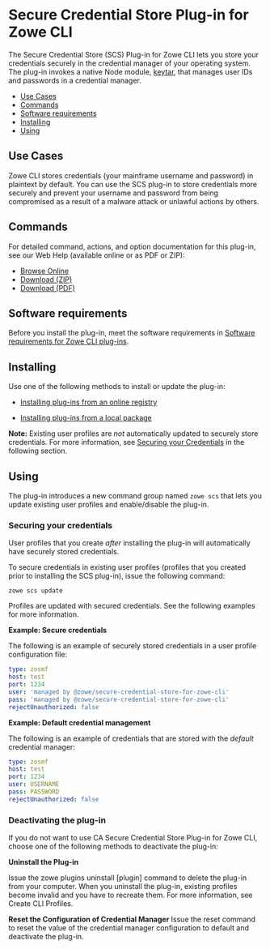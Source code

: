 # Secure Credential Store Plug-in for Zowe CLI

The Secure Credential Store (SCS) Plug-in for Zowe CLI lets you store your credentials securely in the credential manager of your operating system. The plug-in invokes a native Node module, [keytar](https://github.com/atom/node-keytar), that manages user IDs and passwords in a credential manager.

  - [Use Cases](#use-cases)
  - [Commands](#commands)
  - [Software requirements](#software-requirements)
  - [Installing](#installing)
  - [Using](#using)

## Use Cases

Zowe CLI stores credentials (your mainframe username and password) in plaintext by default. You can use the SCS plug-in to store credentials more securely and prevent your username and password from being compromised as a result of a malware attack or unlawful actions by others.

## Commands

For detailed command, actions, and option documentation for this plug-in, see our Web Help (available online or as PDF or ZIP):

- <a href="../web_help/index.html" target="_blank">Browse Online</a>
- <a href="../zowe_web_help.zip">Download (ZIP)</a>
- <a href="../CLIReference_Zowe.pdf">Download (PDF)</a>

## Software requirements

Before you install the plug-in, meet the software requirements in [Software requirements for Zowe CLI plug-ins](cli-swreqplugins.md).

## Installing

Use one of the following methods to install or update the plug-in:

- [Installing plug-ins from an online registry](cli-installplugins.md#installing-plug-ins-from-an-online-registry)

- [Installing plug-ins from a local package](cli-installplugins.md#installing-plug-ins-from-a-local-package)

**Note:** Existing user profiles are *not* automatically updated to securely store credentials. For more information, see [Securing your Credentials](#securing-your-credentials) in the following section.

## Using

The plug-in introduces a new command group named `zowe scs` that lets you update existing user profiles and enable/disable the plug-in.

### Securing your credentials

User profiles that you create *after* installing the plug-in will automatically have securely stored credentials.

To secure credentials in existing user profiles (profiles that you created prior to installing the SCS plug-in), issue the following command:

```
zowe scs update
```

Profiles are updated with secured credentials. See the following examples for more information.

**Example: Secure credentials**

The following is an example of securely stored credentials in a user profile configuration file:

```yaml
type: zosmf
host: test
port: 1234
user: 'managed by @zowe/secure-credential-store-for-zowe-cli'
pass: 'managed by @zowe/secure-credential-store-for-zowe-cli'
rejectUnauthorized: false
```

**Example: Default credential management**

The following is an example of credentials that are stored with the *default* credential manager:

```yaml
type: zosmf
host: test
port: 1234
user: USERNAME
pass: PASSWORD
rejectUnauthorized: false
```

### Deactivating the plug-in

If you do not want to use CA Secure Credential Store Plug-in for Zowe CLI, choose one of the following methods to deactivate the plug-in:

**Uninstall the Plug-in**

Issue the zowe plugins uninstall [plugin] command to delete the plug-in from your computer.
When you uninstall the plug-in, existing profiles become invalid and you have to recreate them. For more information, see Create CLI Profiles.


**Reset the Configuration of Credential Manager**
Issue the reset command to reset the value of the credential manager configuration to default and deactivate the plug-in.